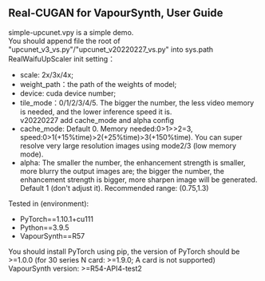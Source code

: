 Real-CUGAN for VapourSynth, User Guide
-------------------------------------------
simple-upcunet.vpy is a simple demo.<br>
You should append file the root of "upcunet_v3_vs.py"/"upcunet_v20220227_vs.py" into sys.path<br>
RealWaifuUpScaler init setting：
  - scale: 2x/3x/4x;
  - weight_path：the path of the weights of model;
  - device: cuda device number;
  - tile_mode：0/1/2/3/4/5. The bigger the number, the less video memory is needed, and the lower inference speed it is.<br>
v20220227 add cache_mode and alpha config
  - cache_mode: Default 0. Memory needed:0>1>>2=3, speed:0>1(+15%time)>2(+25%time)>3(+150%time). You can super resolve very large resolution images using mode2/3 (low memory mode).
  - alpha: The smaller the number, the enhancement strength is smaller, more blurry the output images are; the bigger the number, the enhancement strength is bigger, more sharpen image will be generated. Default 1 (don't adjust it). Recommended range: (0.75,1.3)

Tested in (environment):
  - PyTorch==1.10.1+cu111
  - Python==3.9.5
  - VapourSynth==R57

You should install PyTorch using pip, the version of PyTorch should be >=1.0.0 (for 30 series N card: >=1.9.0; A card is not supported)<br>
VapourSynth version: >=R54-API4-test2
